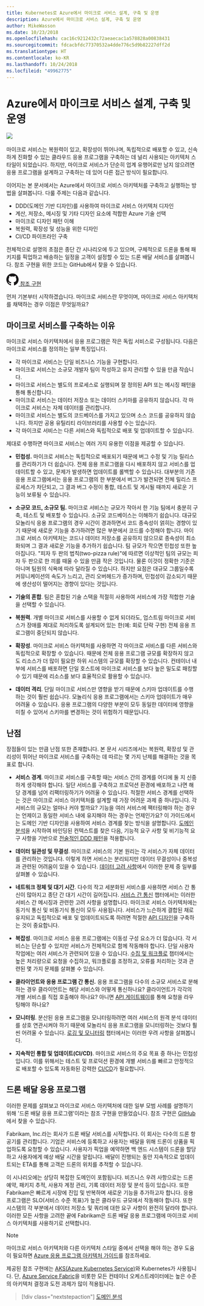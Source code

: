 ```yaml
---
title: Kubernetes로 Azure에서 마이크로 서비스 설계, 구축 및 운영
description: Azure에서 마이크로 서비스 설계, 구축 및 운영
author: MikeWasson
ms.date: 10/23/2018
ms.openlocfilehash: cac16c9212432c72aeaecac1a578828a00838431
ms.sourcegitcommit: fdcacbfdc77370532a4dde776c5d9b82227dff2d
ms.translationtype: HT
ms.contentlocale: ko-KR
ms.lasthandoff: 10/24/2018
ms.locfileid: "49962775"
---
```

# <a name="designing-building-and-operating-microservices-on-azure"></a>Azure에서 마이크로 서비스 설계, 구축 및 운영

![](./images/drone.svg)

마이크로 서비스는 복원력이 있고, 확장성이 뛰어나며, 독립적으로 배포할 수 있고, 신속하게 진화할 수 있는 클라우드 응용 프로그램을 구축하는 데 널리 사용되는 아키텍처 스타일이 되었습니다. 하지만, 마이크로 서비스가 단순히 업계 유행어로만 남지 않으려면 응용 프로그램을 설계하고 구축하는 데 있어 다른 접근 방식이 필요합니다. 

이어지는 본 문서에서는 Azure에서 마이크로 서비스 아키텍처를 구축하고 실행하는 방법을 살펴봅니다. 다룰 주제는 다음과 같습니다.

- DDD(도메인 기반 디자인)를 사용하여 마이크로 서비스 아키텍처 디자인 
- 계산, 저장소, 메시징 및 기타 디자인 요소에 적합한 Azure 기술 선택
- 마이크로 디자인 패턴 이해
- 복원력, 확장성 및 성능을 위한 디자인
- CI/CD 파이프라인 구축


전체적으로 설명의 초점은 종단 간 시나리오에 두고 있으며, 구체적으로 드론을 통해 패키지를 픽업하고 배송하는 일정을 고객이 설정할 수 있는 드론 배달 서비스를 살펴봅니다. 참조 구현을 위한 코드는 GitHub에서 찾을 수 있습니다.

[![GitHub](../_images/github.png) 참조 구현][drone-ri]

먼저 기본부터 시작하겠습니다. 마이크로 서비스란 무엇이며, 마이크로 서비스 아키텍처를 채택하는 경우 이점은 무엇일까요?

## <a name="why-build-microservices"></a>마이크로 서비스를 구축하는 이유

마이크로 서비스 아키텍처에서 응용 프로그램은 작은 독립 서비스로 구성됩니다. 다음은 마이크로 서비스를 정의하는 일부 특징입니다.

- 각 마이크로 서비스는 단일 비즈니스 기능을 구현합니다.
- 마이크로 서비스는 소규모 개발자 팀이 작성하고 유지 관리할 수 있을 만큼 작습니다.
- 마이크로 서비스는 별도의 프로세스로 실행되며 잘 정의된 API 또는 메시징 패턴을 통해 통신합니다. 
- 마이크로 서비스는 데이터 저장소 또는 데이터 스키마를 공유하지 않습니다. 각 마이크로 서비스는 자체 데이터를 관리합니다. 
- 마이크로 서비스는 별도의 코드베이스를 가지고 있으며 소스 코드를 공유하지 않습니다. 하지만 공용 유틸리티 라이브러리를 사용할 수는 있습니다.
- 각 마이크로 서비스는 다른 서비스와 독립적으로 배포 및 업데이트할 수 있습니다. 

제대로 수행하면 마이크로 서비스는 여러 가지 유용한 이점을 제공할 수 있습니다.

- **민첩성.** 마이크로 서비스는 독립적으로 배포되기 때문에 버그 수정 및 기능 릴리스를 관리하기가 더 쉽습니다. 전체 응용 프로그램을 다시 배포하지 않고 서비스를 업데이트할 수 있고, 문제가 발생하면 업데이트를 롤백할 수 있습니다. 대부분의 기존 응용 프로그램에서는 응용 프로그램의 한 부분에서 버그가 발견되면 전체 릴리스 프로세스가 차단되고, 그 결과 버그 수정이 통합, 테스트 및 게시될 때까지 새로운 기능이 보류될 수 있습니다.  

- **소규모 코드, 소규모 팀.** 마이크로 서비스는 규모가 작아서 한 기능 팀에서 충분히 구축, 테스트 및 배포할 수 있습니다. 소규모 코드베이스는 이해하기 쉽습니다. 대규모 모놀리식 응용 프로그램의 경우 시간이 경과하면서 코드 종속성이 얽히는 경향이 있기 때문에 새로운 기능을 추가하려면 많은 부분에서 코드를 수정해야 합니다. 마이크로 서비스 아키텍처는 코드나 데이터 저장소를 공유하지 않으므로 종속성이 최소화되며 그 결과 새로운 기능을 추가하기 쉽습니다. 팀 규모가 작으면 민첩성 또한 높아집니다. "피자 두 판의 법칙(two-pizza rule)"에 따르면 이상적인 팀의 규모는 피자 두 판으로 한 끼를 때울 수 있을 만큼 작은 것입니다. 물론 이것이 정확한 기준은 아니며 팀원의 식욕에 따라 달라질 수 있습니다. 하지만 요점은 대규모 그룹일수록 커뮤니케이션의 속도가 느리고, 관리 오버헤드가 증가하며, 민첩성이 감소되기 때문에 생산성이 떨어지는 경향이 있다는 것입니다.  

- **기술의 혼합**. 팀은 혼합된 기술 스택을 적절히 사용하여 서비스에 가장 적합한 기술을 선택할 수 있습니다. 

- **복원력**. 개별 마이크로 서비스를 사용할 수 없게 되더라도, 업스트림 마이크로 서비스가 장애를 제대로 처리하도록 설계되어 있는 한(예: 회로 단락 구현) 전체 응용 프로그램이 중단되지 않습니다.

- **확장성**. 마이크로 서비스 아키텍처를 사용하면 각 마이크로 서비스를 다른 서비스와 독립적으로 확장할 수 있습니다. 때문에 전체 응용 프로그램 규모를 확장하지 않고도 리소스가 더 많이 필요한 하위 시스템의 규모를 확장할 수 있습니다. 컨테이너 내부에 서비스를 배포하면 단일 호스트에 마이크로 서비스를 보다 높은 밀도로 패킹할 수 있기 때문에 리소스를 보다 효율적으로 활용할 수 있습니다.

- **데이터 격리**. 단일 마이크로 서비스만 영향을 받기 때문에 스키마 업데이트를 수행하는 것이 훨씬 쉽습니다. 모놀리식 응용 프로그램에서는 스키마 업데이트가 매우 어려울 수 있습니다. 응용 프로그램의 다양한 부분이 모두 동일한 데이터에 영향을 미칠 수 있어서 스키마를 변경하는 것이 위험하기 때문입니다.
 
## <a name="no-free-lunch"></a>난점

장점들이 있는 만큼 난점 또한 존재합니다. 본 문서 시리즈에서는 복원력, 확장성 및 관리성이 뛰어난 마이크로 서비스를 구축하는 데 따르는 몇 가지 난제를 해결하는 것을 목표로 합니다.

- **서비스 경계**. 마이크로 서비스를 구축할 때는 서비스 간의 경계를 어디에 둘 지 신중하게 생각해야 합니다. 일단 서비스를 구축하고 프로덕션 환경에 배포하고 나면 해당 경계를 넘어 리팩터링하기가 어려울 수 있습니다. 적절한 서비스 경계를 선택하는 것은 마이크로 서비스 아키텍처를 설계할 때 가장 어려운 과제 중 하나입니다. 각 서비스의 규모는 얼마나 커야 할까요? 기능을 여러 서비스에 팩터링해야 하는 경우는 언제이고 동일한 서비스 내에 유지해야 하는 경우는 언제인가요? 이 가이드에서는 도메인 기반 디자인을 사용하여 서비스 경계를 찾는 방식을 설명합니다. [도메인 분석](./domain-analysis.md)을 시작하여 바인딩된 컨텍스트를 찾은 다음, 기능적 요구 사항 및 비기능적 요구 사항을 기반으로 [전술적인 DDD 패턴](./microservice-boundaries.md)을 적용합니다. 

- **데이터 일관성 및 무결성**. 마이크로 서비스의 기본 원리는 각 서비스가 자체 데이터를 관리하는 것입니다. 이렇게 하면 서비스는 분리되지만 데이터 무결성이나 중복성과 관련된 어려움이 있을 수 있습니다. [데이터 고려 사항](./data-considerations.md)에서 이러한 문제 중 일부를 살펴볼 수 있습니다.

- **네트워크 정체 및 대기 시간**. 다수의 작고 세분화된 서비스를 사용하면 서비스 간 통신이 많아지고 종단 간 대기 시간이 길어집니다. [서비스 간 통신](./interservice-communication.md) 챕터에서는 이러한 서비스 간 메시징과 관련한 고려 사항을 설명합니다. 마이크로 서비스 아키텍처에는 동기식 통신 및 비동기식 통신이 모두 사용됩니다. 서비스가 느슨하게 결합된 채로 유지되고 독립적으로 배포 및 업데이트되도록 하려면 적절한 [API 디자인](./api-design.md)을 구축하는 것이 중요합니다.
 
- **복잡성**. 마이크로 서비스 응용 프로그램에는 이동성 구성 요소가 더 많습니다. 각 서비스는 단순할 수 있지만 서비스가 전체적으로 함께 작동해야 합니다. 단일 사용자 작업에는 여러 서비스가 관련되어 있을 수 있습니다. [수집 및 워크플로](./ingestion-workflow.md) 챕터에서는 높은 처리량으로 요청을 수집하고, 워크플로를 조정하고, 오류를 처리하는 것과 관련된 몇 가지 문제를 살펴볼 수 있습니다. 

- **클라이언트와 응용 프로그램 간 통신.**  응용 프로그램을 다수의 소규모 서비스로 분해하는 경우 클라이언트는 해당 서비스와 어떻게 통신하나요? 클라이언트가 각각의 개별 서비스를 직접 호출해야 하나요? 아니면 [API 게이트웨이](./gateway.md)를 통해 요청을 라우팅해야 하나요?

- **모니터링**. 분산된 응용 프로그램을 모니터링하려면 여러 서비스의 원격 분석 데이터를 상호 연관시켜야 하기 때문에 모놀리식 응용 프로그램을 모니터링하는 것보다 훨씬 어려울 수 있습니다. [로깅 및 모니터링](./logging-monitoring.md) 챕터에서는 이러한 우려 사항을 살펴봅니다.

- **지속적인 통합 및 업데이트(CI/CD)**. 마이크로 서비스의 주요 목표 중 하나는 민첩성입니다. 이를 위해서는 테스트 및 프로덕션 환경에 개별 서비스를 빠르고 안정적으로 배포할 수 있도록 자동화된 강력한 [CI/CD](./ci-cd.md)가 필요합니다.

## <a name="the-drone-delivery-application"></a>드론 배달 응용 프로그램

이러한 문제를 살펴보고 마이크로 서비스 아키텍처에 대한 일부 모범 사례를 설명하기 위해 '드론 배달 응용 프로그램'이라는 참조 구현을 만들었습니다. 참조 구현은 [GitHub][drone-ri]에서 찾을 수 있습니다.

Fabrikam, Inc.라는 회사가 드론 배달 서비스를 시작합니다. 이 회사는 다수의 드론 항공기를 관리합니다. 기업은 서비스에 등록하고 사용자는 배달을 위해 드론이 상품을 픽업하도록 요청할 수 있습니다. 사용자가 픽업을 예약하면 백 엔드 시스템이 드론을 할당하고 사용자에게 예상 배달 시간을 알립니다. 배달이 진행되는 동안 지속적으로 업데이트되는 ETA를 통해 고객은 드론의 위치를 추적할 수 있습니다.

이 시나리오에는 상당히 복잡한 도메인이 포함됩니다. 비즈니스 우려 사항으로는 드론 예약, 패키지 추적, 사용자 계정 관리, 기록 데이터 저장 및 분석 등이 있습니다. 또한 Fabrikam은 빠르게 시장에 진입 및 반복하며 새로운 기능을 추가하고자 합니다. 응용 프로그램은 SLO(서비스 수준 목표)가 높은 클라우드 규모에서 작동해야 합니다. 또한 시스템의 각 부분에서 데이터 저장소 및 쿼리에 대한 요구 사항이 완전히 달라야 합니다. 이러한 모든 사항을 고려한 끝에 Fabrikam은 드론 배달 응용 프로그램에 마이크로 서비스 아키텍처를 사용하기로 선택합니다.

> [!NOTE]
> 마이크로 서비스 아키텍처와 다른 아키텍처 스타일 중에서 선택을 해야 하는 경우 도움이 필요하면 [Azure 응용 프로그램 아키텍처 가이드](../guide/index.md)를 참조하세요.

제공된 참조 구현에는 [AKS(Azure Kubernetes Service)](/azure/aks/)와 Kubernetes가 사용됩니다. 단, [Azure Service Fabric](/azure/service-fabric/)을 비롯한 모든 컨테이너 오케스트레이터에는 높은 수준의 아키텍처 결정과 도전 과제가 많이 적용됩니다. 

> [!div class="nextstepaction"]
> [도메인 분석](./domain-analysis.md)


<!-- links -->

[drone-ri]: https://github.com/mspnp/microservices-reference-implementation
